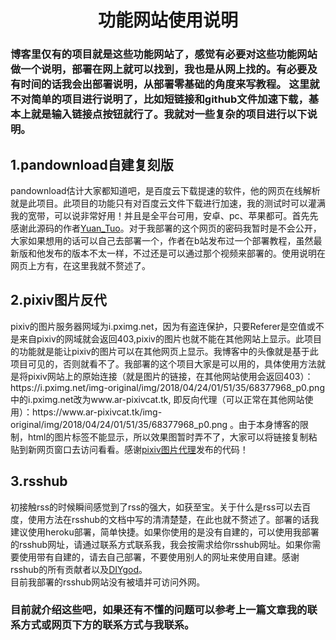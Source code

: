 <h1 align="center">功能网站使用说明</h1>
<h3>博客里仅有的项目就是这些功能网站了，感觉有必要对这些功能网站做一个说明，部署在网上就可以找到，我也是从网上找的。有必要及有时间的话我会出部署说明，从部署零基础的角度来写教程。
这里就不对简单的项目进行说明了，比如短链接和github文件加速下载，基本上就是输入链接点按钮就行了。我就对一些复杂的项目进行以下说明。</h3>
<h2>1.pandownload自建复刻版</h2>
pandownload估计大家都知道吧，是百度云下载提速的软件，他的网页在线解析就是此项目。此项目的功能只有对百度云文件下载进行加速，我的测试时可以灌满我的宽带，可以说非常好用！并且是全平台可用，安卓、pc、苹果都可。首先先感谢此源码的作者<a href=https://imwcr.cn>Yuan_Tuo</a>。对于我部署的这个网页的密码我暂时是不会公开，大家如果想用的话可以自己去部署一个，作者在b站发布过一个部署教程，虽然最新版和他发布的版本不太一样，不过还是可以通过那个视频来部署的。使用说明在网页上方有，在这里我就不赘述了。
<h2>2.pixiv图片反代</h2>
pixiv的图片服务器网域为i.pximg.net，因为有盗连保护，只要Referer是空值或不是来自pixiv的网域就会返回403,pixiv的图片也就不能在其他网站上显示。此项目的功能就是能让pixiv的图片可以在其他网页上显示。我博客中的头像就是基于此项目可见的，否则就看不了。我部署的这个项目大家是可以用的，具体使用方法就是将pixiv网站上的原始连接（就是图片的链接，在其他网站使用会返回403）：https://i.pximg.net/img-original/img/2018/04/24/01/51/35/68377968_p0.png
中的i.pximg.net改为www.ar-pixivcat.tk, 即反向代理（可以正常在其他网站使用）：https://www.ar-pixivcat.tk/img-original/img/2018/04/24/01/51/35/68377968_p0.png 。由于本身博客的限制，html的图片标签不能显示，所以效果图暂时弄不了，大家可以将链接复制粘贴到新网页窗口去访问看看。感谢<a href=https://pixiv.cat/reverseproxy.html>pixiv图片代理</a>发布的代码！
<h2>3.rsshub</h2>
初接触rss的时候瞬间感觉到了rss的强大，如获至宝。关于什么是rss可以去百度，使用方法在rsshub的文档中写的清清楚楚，在此也就不赘述了。部署的话我建议使用heroku部署，简单快捷。如果你使用的是没有自建的，可以使用我部署的rsshub网址，请通过联系方式联系我，我会按需求给你rsshub网址。如果你需要使用带有自建的，请去自己部署，不要使用别人的网址来使用自建。感谢rsshub的所有贡献者以及<a href=https://diygod.me>DIYgod</a>。<br>
目前我部署的rsshub网站没有被墙并可访问外网。
<h3>目前就介绍这些吧，如果还有不懂的问题可以参考上一篇文章我的联系方式或网页下方的联系方式与我联系。</h3>
